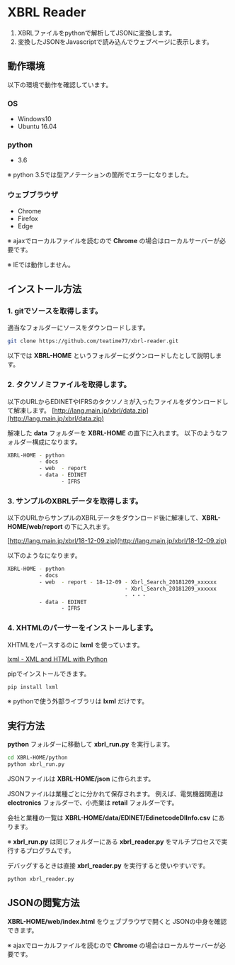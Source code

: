 # XBRL Reader

1. XBRLファイルをpythonで解析してJSONに変換します。
2. 変換したJSONをJavascriptで読み込んでウェブページに表示します。

## 動作環境
以下の環境で動作を確認しています。

### OS
- Windows10
- Ubuntu 16.04

### python
- 3.6

※ python 3.5では型アノテーションの箇所でエラーになりました。

### ウェブブラウザ
- Chrome
- Firefox
- Edge

※ ajaxでローカルファイルを読むので **Chrome** の場合はローカルサーバーが必要です。

※ IEでは動作しません。

## インストール方法

### 1. gitでソースを取得します。

適当なフォルダーにソースをダウンロードします。

```bash
git clone https://github.com/teatime77/xbrl-reader.git
```

以下では **XBRL-HOME** というフォルダーにダウンロードしたとして説明します。

### 2. タクソノミファイルを取得します。

以下のURLからEDINETやIFRSのタクソノミが入ったファイルをダウンロードして解凍します。
[http://lang.main.jp/xbrl/data.zip](http://lang.main.jp/xbrl/data.zip)

解凍した **data** フォルダーを **XBRL-HOME** の直下に入れます。
以下のようなフォルダー構成になります。

```bash
XBRL-HOME - python
          - docs
          - web  - report
          - data - EDINET
                 - IFRS                 
```

### 3. サンプルのXBRLデータを取得します。

以下のURLからサンプルのXBRLデータをダウンロード後に解凍して、**XBRL-HOME/web/report** の下に入れます。

[http://lang.main.jp/xbrl/18-12-09.zip](http://lang.main.jp/xbrl/18-12-09.zip)

以下のようなになります。

```bash
XBRL-HOME - python
          - docs
          - web  - report - 18-12-09 - Xbrl_Search_20181209_xxxxxx
                                     - Xbrl_Search_20181209_xxxxxx
                                     - ・・・
          - data - EDINET
                 - IFRS                 
```


### 4. XHTMLのパーサーをインストールします。

XHTMLをパースするのに **lxml** を使っています。

[lxml - XML and HTML with Python](https://lxml.de/)

pipでインストールできます。

```bash
pip install lxml
```

※ pythonで使う外部ライブラリは **lxml** だけです。

## 実行方法

**python** フォルダーに移動して **xbrl_run.py** を実行します。

```bash
cd XBRL-HOME/python
python xbrl_run.py
```

JSONファイルは **XBRL-HOME/json** に作られます。

JSONファイルは業種ごとに分かれて保存されます。
例えば、電気機器関連は **electronics** フォルダーで、小売業は **retail** フォルダーです。

会社と業種の一覧は **XBRL-HOME/data/EDINET/EdinetcodeDlInfo.csv** にあります。

※ **xbrl_run.py** は同じフォルダーにある **xbrl_reader.py** をマルチプロセスで実行するプログラムです。

デバッグするときは直接 **xbrl_reader.py** を実行すると使いやすいです。

```bash
python xbrl_reader.py
```

## JSONの閲覧方法

**XBRL-HOME/web/index.html** をウェブブラウザで開くと JSONの中身を確認できます。

※ ajaxでローカルファイルを読むので **Chrome** の場合はローカルサーバーが必要です。

